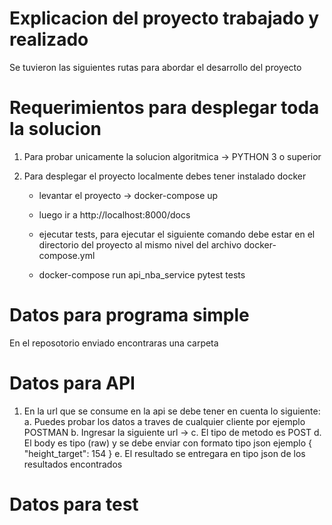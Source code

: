 # Explicacion del proyecto trabajado y realizado

Se tuvieron las siguientes rutas para abordar el desarrollo del proyecto

# Requerimientos para desplegar toda la solucion
1. Para probar unicamente la solucion algoritmica -> PYTHON 3 o superior
2. Para desplegar el proyecto localmente debes tener instalado docker


    - levantar el proyecto -> docker-compose up
    - luego ir a http://localhost:8000/docs

    - ejecutar tests, para ejecutar el siguiente comando debe estar en el directorio del proyecto al mismo nivel del archivo docker-compose.yml
    - docker-compose run api_nba_service pytest tests

# Datos para programa simple

En el reposotorio enviado encontraras una carpeta 

# Datos para API

1. En la url que se consume en la api se debe tener en cuenta lo siguiente:
    a. Puedes probar los datos a traves de cualquier cliente por ejemplo POSTMAN
    b. Ingresar la siguiente url ->
    c. El tipo de metodo es POST
    d. El body es tipo (raw) y se debe enviar con formato tipo json ejemplo
        {
            "height_target": 154
        }
    e. El resultado se entregara en tipo json de los resultados encontrados

# Datos para test
